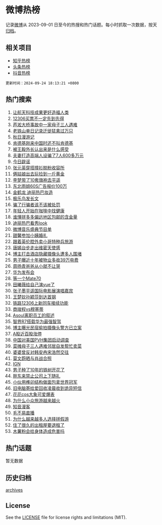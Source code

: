# 微博热榜

记录[微博](https://www.weibo.com)从 2023-09-01 日至今的热搜和热门话题。每小时抓取一次数据，按天[归档](archives)。

## 相关项目

- [知乎热榜](https://github.com/hotarchive/zhihu)
- [头条热榜](https://github.com/hotarchive/toutiao)
- [抖音热榜](https://github.com/hotarchive/douyin)


`更新时间：2024-09-24 18:13:21 +0800`

## 热门搜索

1. [让航天科技成果更好造福人类](https://m.weibo.cn/search?containerid=100103type%3D1%26t%3D10%26q%3D%23%E8%AE%A9%E8%88%AA%E5%A4%A9%E7%A7%91%E6%8A%80%E6%88%90%E6%9E%9C%E6%9B%B4%E5%A5%BD%E9%80%A0%E7%A6%8F%E4%BA%BA%E7%B1%BB%23&stream_entry_id=51&isnewpage=1&extparam=seat%3D1%26pos%3D0%26q%3D%2523%25E8%25AE%25A9%25E8%2588%25AA%25E5%25A4%25A9%25E7%25A7%2591%25E6%258A%2580%25E6%2588%2590%25E6%259E%259C%25E6%259B%25B4%25E5%25A5%25BD%25E9%2580%25A0%25E7%25A6%258F%25E4%25BA%25BA%25E7%25B1%25BB%2523%26cate%3D10103%26dgr%3D0%26c_type%3D51%26filter_type%3Drealtimehot%26stream_entry_id%3D51%26display_time%3D1727172800%26pre_seqid%3D17271728002670123536524)
1. [12306买票不一定先到先得](https://m.weibo.cn/search?containerid=100103type%3D1%26t%3D10%26q%3D%2312306%E4%B9%B0%E7%A5%A8%E4%B8%8D%E4%B8%80%E5%AE%9A%E5%85%88%E5%88%B0%E5%85%88%E5%BE%97%23&stream_entry_id=31&isnewpage=1&extparam=seat%3D1%26realpos%3D1%26lcate%3D5001%26filter_type%3Drealtimehot%26c_type%3D31%26band_rank%3D1%26q%3D%252312306%25E4%25B9%25B0%25E7%25A5%25A8%25E4%25B8%258D%25E4%25B8%2580%25E5%25AE%259A%25E5%2585%2588%25E5%2588%25B0%25E5%2585%2588%25E5%25BE%2597%2523%26cate%3D5001%26flag%3D1%26pos%3D0%26dgr%3D0%26stream_entry_id%3D31%26display_time%3D1727172800%26pre_seqid%3D17271728002670123536524)
1. [芦淞大桥事故中一家母子三人遇难](https://m.weibo.cn/search?containerid=100103type%3D1%26t%3D10%26q%3D%23%E8%8A%A6%E6%B7%9E%E5%A4%A7%E6%A1%A5%E4%BA%8B%E6%95%85%E4%B8%AD%E4%B8%80%E5%AE%B6%E6%AF%8D%E5%AD%90%E4%B8%89%E4%BA%BA%E9%81%87%E9%9A%BE%23&stream_entry_id=31&isnewpage=1&extparam=seat%3D1%26realpos%3D2%26lcate%3D5001%26filter_type%3Drealtimehot%26c_type%3D31%26band_rank%3D2%26q%3D%2523%25E8%258A%25A6%25E6%25B7%259E%25E5%25A4%25A7%25E6%25A1%25A5%25E4%25BA%258B%25E6%2595%2585%25E4%25B8%25AD%25E4%25B8%2580%25E5%25AE%25B6%25E6%25AF%258D%25E5%25AD%2590%25E4%25B8%2589%25E4%25BA%25BA%25E9%2581%2587%25E9%259A%25BE%2523%26cate%3D5001%26flag%3D1%26pos%3D1%26dgr%3D0%26stream_entry_id%3D31%26display_time%3D1727172800%26pre_seqid%3D17271728002670123536524)
1. [老铁山单日记录迁徙猛禽过万只](https://m.weibo.cn/search?containerid=100103type%3D1%26t%3D10%26q%3D%23%E8%80%81%E9%93%81%E5%B1%B1%E5%8D%95%E6%97%A5%E8%AE%B0%E5%BD%95%E8%BF%81%E5%BE%99%E7%8C%9B%E7%A6%BD%E8%BF%87%E4%B8%87%E5%8F%AA%23&stream_entry_id=31&isnewpage=1&extparam=seat%3D1%26realpos%3D3%26lcate%3D5001%26filter_type%3Drealtimehot%26c_type%3D31%26band_rank%3D3%26q%3D%2523%25E8%2580%2581%25E9%2593%2581%25E5%25B1%25B1%25E5%258D%2595%25E6%2597%25A5%25E8%25AE%25B0%25E5%25BD%2595%25E8%25BF%2581%25E5%25BE%2599%25E7%258C%259B%25E7%25A6%25BD%25E8%25BF%2587%25E4%25B8%2587%25E5%258F%25AA%2523%26cate%3D5001%26flag%3D0%26pos%3D2%26dgr%3D0%26stream_entry_id%3D31%26display_time%3D1727172800%26pre_seqid%3D17271728002670123536524)
1. [秋日漫游记](https://m.weibo.cn/search?containerid=100103type%3D1%26t%3D10%26q%3D%23%E7%A7%8B%E6%97%A5%E6%BC%AB%E6%B8%B8%E8%AE%B0%23&stream_entry_id=31&isnewpage=1&extparam=seat%3D1%26lcate%3D5001%26filter_type%3Drealtimehot%26dgr%3D0%26pos%3D3%26band_rank%3D4%26q%3D%2523%25E7%25A7%258B%25E6%2597%25A5%25E6%25BC%25AB%25E6%25B8%25B8%25E8%25AE%25B0%2523%26cate%3D5001%26is_ad_pos%3D1%26adid%3D256438%26c_type%3D31%26stream_entry_id%3D31%26display_time%3D1727172800%26pre_seqid%3D17271728002670123536524)
1. [肯德基刚来中国时还不叫肯德基](https://m.weibo.cn/search?containerid=100103type%3D1%26t%3D10%26q%3D%23%E8%82%AF%E5%BE%B7%E5%9F%BA%E5%88%9A%E6%9D%A5%E4%B8%AD%E5%9B%BD%E6%97%B6%E8%BF%98%E4%B8%8D%E5%8F%AB%E8%82%AF%E5%BE%B7%E5%9F%BA%23&stream_entry_id=31&isnewpage=1&extparam=seat%3D1%26realpos%3D4%26lcate%3D5001%26filter_type%3Drealtimehot%26c_type%3D31%26band_rank%3D4%26q%3D%2523%25E8%2582%25AF%25E5%25BE%25B7%25E5%259F%25BA%25E5%2588%259A%25E6%259D%25A5%25E4%25B8%25AD%25E5%259B%25BD%25E6%2597%25B6%25E8%25BF%2598%25E4%25B8%258D%25E5%258F%25AB%25E8%2582%25AF%25E5%25BE%25B7%25E5%259F%25BA%2523%26cate%3D5001%26flag%3D2%26pos%3D4%26dgr%3D0%26stream_entry_id%3D31%26display_time%3D1727172800%26pre_seqid%3D17271728002670123536524)
1. [被王毅外长认出来是什么感受](https://m.weibo.cn/search?containerid=100103type%3D1%26t%3D10%26q%3D%23%E8%A2%AB%E7%8E%8B%E6%AF%85%E5%A4%96%E9%95%BF%E8%AE%A4%E5%87%BA%E6%9D%A5%E6%98%AF%E4%BB%80%E4%B9%88%E6%84%9F%E5%8F%97%23&stream_entry_id=31&isnewpage=1&extparam=seat%3D1%26realpos%3D5%26lcate%3D5001%26filter_type%3Drealtimehot%26c_type%3D31%26band_rank%3D5%26q%3D%2523%25E8%25A2%25AB%25E7%258E%258B%25E6%25AF%2585%25E5%25A4%2596%25E9%2595%25BF%25E8%25AE%25A4%25E5%2587%25BA%25E6%259D%25A5%25E6%2598%25AF%25E4%25BB%2580%25E4%25B9%2588%25E6%2584%259F%25E5%258F%2597%2523%26cate%3D5001%26flag%3D2%26pos%3D5%26dgr%3D0%26stream_entry_id%3D31%26display_time%3D1727172800%26pre_seqid%3D17271728002670123536524)
1. [夫妻打造高端人设骗了7人600多万元](https://m.weibo.cn/search?containerid=100103type%3D1%26t%3D10%26q%3D%23%E5%A4%AB%E5%A6%BB%E6%89%93%E9%80%A0%E9%AB%98%E7%AB%AF%E4%BA%BA%E8%AE%BE%E9%AA%97%E4%BA%867%E4%BA%BA600%E5%A4%9A%E4%B8%87%E5%85%83%23&stream_entry_id=31&isnewpage=1&extparam=seat%3D1%26realpos%3D6%26lcate%3D5001%26filter_type%3Drealtimehot%26c_type%3D31%26band_rank%3D6%26q%3D%2523%25E5%25A4%25AB%25E5%25A6%25BB%25E6%2589%2593%25E9%2580%25A0%25E9%25AB%2598%25E7%25AB%25AF%25E4%25BA%25BA%25E8%25AE%25BE%25E9%25AA%2597%25E4%25BA%25867%25E4%25BA%25BA600%25E5%25A4%259A%25E4%25B8%2587%25E5%2585%2583%2523%26cate%3D5001%26flag%3D0%26pos%3D6%26dgr%3D0%26stream_entry_id%3D31%26display_time%3D1727172800%26pre_seqid%3D17271728002670123536524)
1. [今日辟谣](https://m.weibo.cn/search?containerid=100103type%3D1%26t%3D10%26q%3D%23%E4%BB%8A%E6%97%A5%E8%BE%9F%E8%B0%A3%23&stream_entry_id=31&isnewpage=1&extparam=seat%3D1%26lcate%3D5001%26filter_type%3Drealtimehot%26dgr%3D0%26pos%3D7%26band_rank%3D7%26q%3D%2523%25E4%25BB%258A%25E6%2597%25A5%25E8%25BE%259F%25E8%25B0%25A3%2523%26cate%3D5001%26is_ad_pos%3D1%26adid%3D255652%26c_type%3D31%26stream_entry_id%3D31%26display_time%3D1727172800%26pre_seqid%3D17271728002670123536524)
1. [张元英穿搭撞衫脱粉收容所](https://m.weibo.cn/search?containerid=100103type%3D1%26t%3D10%26q%3D%23%E5%BC%A0%E5%85%83%E8%8B%B1%E7%A9%BF%E6%90%AD%E6%92%9E%E8%A1%AB%E8%84%B1%E7%B2%89%E6%94%B6%E5%AE%B9%E6%89%80%23&stream_entry_id=31&isnewpage=1&extparam=seat%3D1%26realpos%3D7%26lcate%3D5001%26filter_type%3Drealtimehot%26c_type%3D31%26band_rank%3D7%26q%3D%2523%25E5%25BC%25A0%25E5%2585%2583%25E8%258B%25B1%25E7%25A9%25BF%25E6%2590%25AD%25E6%2592%259E%25E8%25A1%25AB%25E8%2584%25B1%25E7%25B2%2589%25E6%2594%25B6%25E5%25AE%25B9%25E6%2589%2580%2523%26cate%3D5001%26flag%3D1%26pos%3D8%26dgr%3D0%26stream_entry_id%3D31%26display_time%3D1727172800%26pre_seqid%3D17271728002670123536524)
1. [俩姑娘出去玩捡到一斤黄金](https://m.weibo.cn/search?containerid=100103type%3D1%26t%3D10%26q%3D%23%E4%BF%A9%E5%A7%91%E5%A8%98%E5%87%BA%E5%8E%BB%E7%8E%A9%E6%8D%A1%E5%88%B0%E4%B8%80%E6%96%A4%E9%BB%84%E9%87%91%23&stream_entry_id=31&isnewpage=1&extparam=seat%3D1%26realpos%3D8%26lcate%3D5001%26filter_type%3Drealtimehot%26c_type%3D31%26band_rank%3D8%26q%3D%2523%25E4%25BF%25A9%25E5%25A7%2591%25E5%25A8%2598%25E5%2587%25BA%25E5%258E%25BB%25E7%258E%25A9%25E6%258D%25A1%25E5%2588%25B0%25E4%25B8%2580%25E6%2596%25A4%25E9%25BB%2584%25E9%2587%2591%2523%26cate%3D5001%26flag%3D2%26pos%3D9%26dgr%3D0%26stream_entry_id%3D31%26display_time%3D1727172800%26pre_seqid%3D17271728002670123536524)
1. [李梦带了10套旗袍去平遥](https://m.weibo.cn/search?containerid=100103type%3D1%26t%3D10%26q%3D%23%E6%9D%8E%E6%A2%A6%E5%B8%A6%E4%BA%8610%E5%A5%97%E6%97%97%E8%A2%8D%E5%8E%BB%E5%B9%B3%E9%81%A5%23&stream_entry_id=31&isnewpage=1&extparam=seat%3D1%26realpos%3D9%26lcate%3D5001%26filter_type%3Drealtimehot%26c_type%3D31%26band_rank%3D9%26q%3D%2523%25E6%259D%258E%25E6%25A2%25A6%25E5%25B8%25A6%25E4%25BA%258610%25E5%25A5%2597%25E6%2597%2597%25E8%25A2%258D%25E5%258E%25BB%25E5%25B9%25B3%25E9%2581%25A5%2523%26cate%3D5001%26flag%3D1%26pos%3D10%26dgr%3D0%26stream_entry_id%3D31%26display_time%3D1727172800%26pre_seqid%3D17271728002670123536524)
1. [东北雨姐60S广告报价100万](https://m.weibo.cn/search?containerid=100103type%3D1%26t%3D10%26q%3D%23%E4%B8%9C%E5%8C%97%E9%9B%A8%E5%A7%9060S%E5%B9%BF%E5%91%8A%E6%8A%A5%E4%BB%B7100%E4%B8%87%23&stream_entry_id=31&isnewpage=1&extparam=seat%3D1%26realpos%3D10%26lcate%3D5001%26filter_type%3Drealtimehot%26c_type%3D31%26band_rank%3D10%26q%3D%2523%25E4%25B8%259C%25E5%258C%2597%25E9%259B%25A8%25E5%25A7%259060S%25E5%25B9%25BF%25E5%2591%258A%25E6%258A%25A5%25E4%25BB%25B7100%25E4%25B8%2587%2523%26cate%3D5001%26flag%3D0%26pos%3D11%26dgr%3D0%26stream_entry_id%3D31%26display_time%3D1727172800%26pre_seqid%3D17271728002670123536524)
1. [金鹤龙 迪丽热巴妆造](https://m.weibo.cn/search?containerid=100103type%3D1%26t%3D10%26q%3D%E9%87%91%E9%B9%A4%E9%BE%99+%E8%BF%AA%E4%B8%BD%E7%83%AD%E5%B7%B4%E5%A6%86%E9%80%A0&stream_entry_id=31&isnewpage=1&extparam=seat%3D1%26realpos%3D11%26lcate%3D5001%26filter_type%3Drealtimehot%26c_type%3D31%26band_rank%3D11%26q%3D%25E9%2587%2591%25E9%25B9%25A4%25E9%25BE%2599%2520%25E8%25BF%25AA%25E4%25B8%25BD%25E7%2583%25AD%25E5%25B7%25B4%25E5%25A6%2586%25E9%2580%25A0%26cate%3D5001%26flag%3D1%26pos%3D12%26dgr%3D0%26stream_entry_id%3D31%26display_time%3D1727172800%26pre_seqid%3D17271728002670123536524)
1. [极乐鸟发长文](https://m.weibo.cn/search?containerid=100103type%3D1%26t%3D10%26q%3D%E6%9E%81%E4%B9%90%E9%B8%9F%E5%8F%91%E9%95%BF%E6%96%87&stream_entry_id=31&isnewpage=1&extparam=seat%3D1%26realpos%3D12%26lcate%3D5001%26filter_type%3Drealtimehot%26c_type%3D31%26band_rank%3D12%26q%3D%25E6%259E%2581%25E4%25B9%2590%25E9%25B8%259F%25E5%258F%2591%25E9%2595%25BF%25E6%2596%2587%26cate%3D5001%26flag%3D0%26pos%3D13%26dgr%3D0%26stream_entry_id%3D31%26display_time%3D1727172800%26pre_seqid%3D17271728002670123536524)
1. [骗了行骗者该不该被处罚](https://m.weibo.cn/search?containerid=100103type%3D1%26t%3D10%26q%3D%23%E9%AA%97%E4%BA%86%E8%A1%8C%E9%AA%97%E8%80%85%E8%AF%A5%E4%B8%8D%E8%AF%A5%E8%A2%AB%E5%A4%84%E7%BD%9A%23&stream_entry_id=31&isnewpage=1&extparam=seat%3D1%26realpos%3D13%26lcate%3D5001%26filter_type%3Drealtimehot%26c_type%3D31%26band_rank%3D13%26q%3D%2523%25E9%25AA%2597%25E4%25BA%2586%25E8%25A1%258C%25E9%25AA%2597%25E8%2580%2585%25E8%25AF%25A5%25E4%25B8%258D%25E8%25AF%25A5%25E8%25A2%25AB%25E5%25A4%2584%25E7%25BD%259A%2523%26cate%3D5001%26flag%3D1%26pos%3D14%26dgr%3D0%26stream_entry_id%3D31%26display_time%3D1727172800%26pre_seqid%3D17271728002670123536524)
1. [年轻人开始在咖啡中找健康](https://m.weibo.cn/search?containerid=100103type%3D1%26t%3D10%26q%3D%23%E5%B9%B4%E8%BD%BB%E4%BA%BA%E5%BC%80%E5%A7%8B%E5%9C%A8%E5%92%96%E5%95%A1%E4%B8%AD%E6%89%BE%E5%81%A5%E5%BA%B7%23&stream_entry_id=31&isnewpage=1&extparam=seat%3D1%26realpos%3D14%26lcate%3D5001%26filter_type%3Drealtimehot%26flag%3D0%26c_type%3D31%26band_rank%3D14%26q%3D%2523%25E5%25B9%25B4%25E8%25BD%25BB%25E4%25BA%25BA%25E5%25BC%2580%25E5%25A7%258B%25E5%259C%25A8%25E5%2592%2596%25E5%2595%25A1%25E4%25B8%25AD%25E6%2589%25BE%25E5%2581%25A5%25E5%25BA%25B7%2523%26cate%3D5001%26pos%3D15%26adid%3D255840%26dgr%3D0%26stream_entry_id%3D31%26display_time%3D1727172800%26pre_seqid%3D17271728002670123536524)
1. [谁懂拼多多偏远地区包邮的含金量](https://m.weibo.cn/search?containerid=100103type%3D1%26t%3D10%26q%3D%23%E8%B0%81%E6%87%82%E6%8B%BC%E5%A4%9A%E5%A4%9A%E5%81%8F%E8%BF%9C%E5%9C%B0%E5%8C%BA%E5%8C%85%E9%82%AE%E7%9A%84%E5%90%AB%E9%87%91%E9%87%8F%23&stream_entry_id=31&isnewpage=1&extparam=seat%3D1%26realpos%3D15%26lcate%3D5001%26filter_type%3Drealtimehot%26flag%3D0%26c_type%3D31%26band_rank%3D15%26q%3D%2523%25E8%25B0%2581%25E6%2587%2582%25E6%258B%25BC%25E5%25A4%259A%25E5%25A4%259A%25E5%2581%258F%25E8%25BF%259C%25E5%259C%25B0%25E5%258C%25BA%25E5%258C%2585%25E9%2582%25AE%25E7%259A%2584%25E5%2590%25AB%25E9%2587%2591%25E9%2587%258F%2523%26cate%3D5001%26pos%3D16%26adid%3D256519%26dgr%3D0%26stream_entry_id%3D31%26display_time%3D1727172800%26pre_seqid%3D17271728002670123536524)
1. [迪丽热巴看秀look](https://m.weibo.cn/search?containerid=100103type%3D1%26t%3D10%26q%3D%23%E8%BF%AA%E4%B8%BD%E7%83%AD%E5%B7%B4%E7%9C%8B%E7%A7%80look%23&stream_entry_id=31&isnewpage=1&extparam=seat%3D1%26realpos%3D16%26lcate%3D5001%26filter_type%3Drealtimehot%26c_type%3D31%26band_rank%3D16%26q%3D%2523%25E8%25BF%25AA%25E4%25B8%25BD%25E7%2583%25AD%25E5%25B7%25B4%25E7%259C%258B%25E7%25A7%2580look%2523%26cate%3D5001%26flag%3D1%26pos%3D17%26dgr%3D0%26stream_entry_id%3D31%26display_time%3D1727172800%26pre_seqid%3D17271728002670123536524)
1. [微博音乐盛典节目单](https://m.weibo.cn/search?containerid=100103type%3D1%26t%3D10%26q%3D%23%E5%BE%AE%E5%8D%9A%E9%9F%B3%E4%B9%90%E7%9B%9B%E5%85%B8%E8%8A%82%E7%9B%AE%E5%8D%95%23&stream_entry_id=31&isnewpage=1&extparam=seat%3D1%26realpos%3D17%26lcate%3D5001%26filter_type%3Drealtimehot%26c_type%3D31%26band_rank%3D17%26q%3D%2523%25E5%25BE%25AE%25E5%258D%259A%25E9%259F%25B3%25E4%25B9%2590%25E7%259B%259B%25E5%2585%25B8%25E8%258A%2582%25E7%259B%25AE%25E5%258D%2595%2523%26cate%3D5001%26flag%3D1%26pos%3D18%26dgr%3D0%26stream_entry_id%3D31%26display_time%3D1727172800%26pre_seqid%3D17271728002670123536524)
1. [甜馨参加小姨婚礼](https://m.weibo.cn/search?containerid=100103type%3D1%26t%3D10%26q%3D%23%E7%94%9C%E9%A6%A8%E5%8F%82%E5%8A%A0%E5%B0%8F%E5%A7%A8%E5%A9%9A%E7%A4%BC%23&stream_entry_id=31&isnewpage=1&extparam=seat%3D1%26realpos%3D18%26lcate%3D5001%26filter_type%3Drealtimehot%26c_type%3D31%26band_rank%3D18%26q%3D%2523%25E7%2594%259C%25E9%25A6%25A8%25E5%258F%2582%25E5%258A%25A0%25E5%25B0%258F%25E5%25A7%25A8%25E5%25A9%259A%25E7%25A4%25BC%2523%26cate%3D5001%26flag%3D0%26pos%3D19%26dgr%3D0%26stream_entry_id%3D31%26display_time%3D1727172800%26pre_seqid%3D17271728002670123536524)
1. [跟着英伦腔外卖小哥特种兵旅游](https://m.weibo.cn/search?containerid=100103type%3D1%26t%3D10%26q%3D%23%E8%B7%9F%E7%9D%80%E8%8B%B1%E4%BC%A6%E8%85%94%E5%A4%96%E5%8D%96%E5%B0%8F%E5%93%A5%E7%89%B9%E7%A7%8D%E5%85%B5%E6%97%85%E6%B8%B8%23&stream_entry_id=31&isnewpage=1&extparam=seat%3D1%26realpos%3D19%26lcate%3D5001%26filter_type%3Drealtimehot%26flag%3D0%26c_type%3D31%26band_rank%3D19%26q%3D%2523%25E8%25B7%259F%25E7%259D%2580%25E8%258B%25B1%25E4%25BC%25A6%25E8%2585%2594%25E5%25A4%2596%25E5%258D%2596%25E5%25B0%258F%25E5%2593%25A5%25E7%2589%25B9%25E7%25A7%258D%25E5%2585%25B5%25E6%2597%2585%25E6%25B8%25B8%2523%26cate%3D5001%26pos%3D20%26adid%3D256425%26dgr%3D0%26stream_entry_id%3D31%26display_time%3D1727172800%26pre_seqid%3D17271728002670123536524)
1. [唐嫣台步走出维密天使感](https://m.weibo.cn/search?containerid=100103type%3D1%26t%3D10%26q%3D%E5%94%90%E5%AB%A3%E5%8F%B0%E6%AD%A5%E8%B5%B0%E5%87%BA%E7%BB%B4%E5%AF%86%E5%A4%A9%E4%BD%BF%E6%84%9F&stream_entry_id=31&isnewpage=1&extparam=seat%3D1%26realpos%3D20%26lcate%3D5001%26filter_type%3Drealtimehot%26c_type%3D31%26band_rank%3D20%26q%3D%25E5%2594%2590%25E5%25AB%25A3%25E5%258F%25B0%25E6%25AD%25A5%25E8%25B5%25B0%25E5%2587%25BA%25E7%25BB%25B4%25E5%25AF%2586%25E5%25A4%25A9%25E4%25BD%25BF%25E6%2584%259F%26cate%3D5001%26flag%3D0%26pos%3D21%26dgr%3D0%26stream_entry_id%3D31%26display_time%3D1727172800%26pre_seqid%3D17271728002670123536524)
1. [博主打击酒店隐藏摄像头遭多人围堵](https://m.weibo.cn/search?containerid=100103type%3D1%26t%3D10%26q%3D%23%E5%8D%9A%E4%B8%BB%E6%89%93%E5%87%BB%E9%85%92%E5%BA%97%E9%9A%90%E8%97%8F%E6%91%84%E5%83%8F%E5%A4%B4%E9%81%AD%E5%A4%9A%E4%BA%BA%E5%9B%B4%E5%A0%B5%23&stream_entry_id=31&isnewpage=1&extparam=seat%3D1%26realpos%3D21%26lcate%3D5001%26filter_type%3Drealtimehot%26c_type%3D31%26band_rank%3D21%26q%3D%2523%25E5%258D%259A%25E4%25B8%25BB%25E6%2589%2593%25E5%2587%25BB%25E9%2585%2592%25E5%25BA%2597%25E9%259A%2590%25E8%2597%258F%25E6%2591%2584%25E5%2583%258F%25E5%25A4%25B4%25E9%2581%25AD%25E5%25A4%259A%25E4%25BA%25BA%25E5%259B%25B4%25E5%25A0%25B5%2523%26cate%3D5001%26flag%3D0%26pos%3D22%26dgr%3D0%26stream_entry_id%3D31%26display_time%3D1727172800%26pre_seqid%3D17271728002670123536524)
1. [男子曝近十年被物业多收39万电费](https://m.weibo.cn/search?containerid=100103type%3D1%26t%3D10%26q%3D%23%E7%94%B7%E5%AD%90%E6%9B%9D%E8%BF%91%E5%8D%81%E5%B9%B4%E8%A2%AB%E7%89%A9%E4%B8%9A%E5%A4%9A%E6%94%B639%E4%B8%87%E7%94%B5%E8%B4%B9%23&stream_entry_id=31&isnewpage=1&extparam=seat%3D1%26realpos%3D22%26lcate%3D5001%26filter_type%3Drealtimehot%26c_type%3D31%26band_rank%3D22%26q%3D%2523%25E7%2594%25B7%25E5%25AD%2590%25E6%259B%259D%25E8%25BF%2591%25E5%258D%2581%25E5%25B9%25B4%25E8%25A2%25AB%25E7%2589%25A9%25E4%25B8%259A%25E5%25A4%259A%25E6%2594%25B639%25E4%25B8%2587%25E7%2594%25B5%25E8%25B4%25B9%2523%26cate%3D5001%26flag%3D1%26pos%3D23%26dgr%3D0%26stream_entry_id%3D31%26display_time%3D1727172800%26pre_seqid%3D17271728002670123536524)
1. [周扬青爸爸从小就不让哭](https://m.weibo.cn/search?containerid=100103type%3D1%26t%3D10%26q%3D%E5%91%A8%E6%89%AC%E9%9D%92%E7%88%B8%E7%88%B8%E4%BB%8E%E5%B0%8F%E5%B0%B1%E4%B8%8D%E8%AE%A9%E5%93%AD&stream_entry_id=31&isnewpage=1&extparam=seat%3D1%26realpos%3D23%26lcate%3D5001%26filter_type%3Drealtimehot%26c_type%3D31%26band_rank%3D23%26q%3D%25E5%2591%25A8%25E6%2589%25AC%25E9%259D%2592%25E7%2588%25B8%25E7%2588%25B8%25E4%25BB%258E%25E5%25B0%258F%25E5%25B0%25B1%25E4%25B8%258D%25E8%25AE%25A9%25E5%2593%25AD%26cate%3D5001%26flag%3D1%26pos%3D24%26dgr%3D0%26stream_entry_id%3D31%26display_time%3D1727172800%26pre_seqid%3D17271728002670123536524)
1. [华为发布会](https://m.weibo.cn/search?containerid=100103type%3D1%26t%3D10%26q%3D%23%E5%8D%8E%E4%B8%BA%E5%8F%91%E5%B8%83%E4%BC%9A%23&stream_entry_id=31&isnewpage=1&extparam=seat%3D1%26realpos%3D24%26lcate%3D5001%26filter_type%3Drealtimehot%26c_type%3D31%26band_rank%3D24%26q%3D%2523%25E5%258D%258E%25E4%25B8%25BA%25E5%258F%2591%25E5%25B8%2583%25E4%25BC%259A%2523%26cate%3D5001%26flag%3D0%26pos%3D25%26dgr%3D0%26stream_entry_id%3D31%26display_time%3D1727172800%26pre_seqid%3D17271728002670123536524)
1. [等一个Mate70](https://m.weibo.cn/search?containerid=100103type%3D1%26t%3D10%26q%3D%E7%AD%89%E4%B8%80%E4%B8%AAMate70&stream_entry_id=31&isnewpage=1&extparam=seat%3D1%26realpos%3D25%26lcate%3D5001%26filter_type%3Drealtimehot%26c_type%3D31%26band_rank%3D25%26q%3D%25E7%25AD%2589%25E4%25B8%2580%25E4%25B8%25AAMate70%26cate%3D5001%26flag%3D0%26pos%3D26%26dgr%3D0%26stream_entry_id%3D31%26display_time%3D1727172800%26pre_seqid%3D17271728002670123536524)
1. [田曦薇给自己演yue了](https://m.weibo.cn/search?containerid=100103type%3D1%26t%3D10%26q%3D%E7%94%B0%E6%9B%A6%E8%96%87%E7%BB%99%E8%87%AA%E5%B7%B1%E6%BC%94yue%E4%BA%86&stream_entry_id=31&isnewpage=1&extparam=seat%3D1%26realpos%3D26%26lcate%3D5001%26filter_type%3Drealtimehot%26c_type%3D31%26band_rank%3D26%26q%3D%25E7%2594%25B0%25E6%259B%25A6%25E8%2596%2587%25E7%25BB%2599%25E8%2587%25AA%25E5%25B7%25B1%25E6%25BC%2594yue%25E4%25BA%2586%26cate%3D5001%26flag%3D0%26pos%3D27%26dgr%3D0%26stream_entry_id%3D31%26display_time%3D1727172800%26pre_seqid%3D17271728002670123536524)
1. [张子墨平遥国际电影展演唱嘉宾](https://m.weibo.cn/search?containerid=100103type%3D1%26t%3D10%26q%3D%23%E5%BC%A0%E5%AD%90%E5%A2%A8%E5%B9%B3%E9%81%A5%E5%9B%BD%E9%99%85%E7%94%B5%E5%BD%B1%E5%B1%95%E6%BC%94%E5%94%B1%E5%98%89%E5%AE%BE%23&stream_entry_id=31&isnewpage=1&extparam=seat%3D1%26realpos%3D27%26lcate%3D5001%26filter_type%3Drealtimehot%26c_type%3D31%26band_rank%3D27%26q%3D%2523%25E5%25BC%25A0%25E5%25AD%2590%25E5%25A2%25A8%25E5%25B9%25B3%25E9%2581%25A5%25E5%259B%25BD%25E9%2599%2585%25E7%2594%25B5%25E5%25BD%25B1%25E5%25B1%2595%25E6%25BC%2594%25E5%2594%25B1%25E5%2598%2589%25E5%25AE%25BE%2523%26cate%3D5001%26flag%3D1%26pos%3D28%26dgr%3D0%26stream_entry_id%3D31%26display_time%3D1727172800%26pre_seqid%3D17271728002670123536524)
1. [王楚钦孙颖莎到达首钢](https://m.weibo.cn/search?containerid=100103type%3D1%26t%3D10%26q%3D%23%E7%8E%8B%E6%A5%9A%E9%92%A6%E5%AD%99%E9%A2%96%E8%8E%8E%E5%88%B0%E8%BE%BE%E9%A6%96%E9%92%A2%23&stream_entry_id=31&isnewpage=1&extparam=seat%3D1%26realpos%3D28%26lcate%3D5001%26filter_type%3Drealtimehot%26c_type%3D31%26band_rank%3D28%26q%3D%2523%25E7%258E%258B%25E6%25A5%259A%25E9%2592%25A6%25E5%25AD%2599%25E9%25A2%2596%25E8%258E%258E%25E5%2588%25B0%25E8%25BE%25BE%25E9%25A6%2596%25E9%2592%25A2%2523%26cate%3D5001%26flag%3D1%26pos%3D29%26dgr%3D0%26stream_entry_id%3D31%26display_time%3D1727172800%26pre_seqid%3D17271728002670123536524)
1. [铁路12306上新同车接续功能](https://m.weibo.cn/search?containerid=100103type%3D1%26t%3D10%26q%3D%23%E9%93%81%E8%B7%AF12306%E4%B8%8A%E6%96%B0%E5%90%8C%E8%BD%A6%E6%8E%A5%E7%BB%AD%E5%8A%9F%E8%83%BD%23&stream_entry_id=31&isnewpage=1&extparam=seat%3D1%26realpos%3D29%26lcate%3D5001%26filter_type%3Drealtimehot%26c_type%3D31%26band_rank%3D29%26q%3D%2523%25E9%2593%2581%25E8%25B7%25AF12306%25E4%25B8%258A%25E6%2596%25B0%25E5%2590%258C%25E8%25BD%25A6%25E6%258E%25A5%25E7%25BB%25AD%25E5%258A%259F%25E8%2583%25BD%2523%26cate%3D5001%26flag%3D1%26pos%3D30%26dgr%3D0%26stream_entry_id%3D31%26display_time%3D1727172800%26pre_seqid%3D17271728002670123536524)
1. [商竣程vs穆塞蒂](https://m.weibo.cn/search?containerid=100103type%3D1%26t%3D10%26q%3D%E5%95%86%E7%AB%A3%E7%A8%8Bvs%E7%A9%86%E5%A1%9E%E8%92%82&stream_entry_id=31&isnewpage=1&extparam=seat%3D1%26realpos%3D30%26lcate%3D5001%26filter_type%3Drealtimehot%26c_type%3D31%26band_rank%3D30%26q%3D%25E5%2595%2586%25E7%25AB%25A3%25E7%25A8%258Bvs%25E7%25A9%2586%25E5%25A1%259E%25E8%2592%2582%26cate%3D5001%26flag%3D1%26pos%3D31%26dgr%3D0%26stream_entry_id%3D31%26display_time%3D1727172800%26pre_seqid%3D17271728002670123536524)
1. [Asoul离职员工的叙述](https://m.weibo.cn/search?containerid=100103type%3D1%26t%3D10%26q%3DAsoul%E7%A6%BB%E8%81%8C%E5%91%98%E5%B7%A5%E7%9A%84%E5%8F%99%E8%BF%B0&stream_entry_id=31&isnewpage=1&extparam=seat%3D1%26realpos%3D31%26lcate%3D5001%26filter_type%3Drealtimehot%26c_type%3D31%26band_rank%3D31%26q%3DAsoul%25E7%25A6%25BB%25E8%2581%258C%25E5%2591%2598%25E5%25B7%25A5%25E7%259A%2584%25E5%258F%2599%25E8%25BF%25B0%26cate%3D5001%26flag%3D1%26pos%3D32%26dgr%3D0%26stream_entry_id%3D31%26display_time%3D1727172800%26pre_seqid%3D17271728002670123536524)
1. [智界R7搭载华为最强智驾](https://m.weibo.cn/search?containerid=100103type%3D1%26t%3D10%26q%3D%23%E6%99%BA%E7%95%8CR7%E6%90%AD%E8%BD%BD%E5%8D%8E%E4%B8%BA%E6%9C%80%E5%BC%BA%E6%99%BA%E9%A9%BE%23&stream_entry_id=31&isnewpage=1&extparam=seat%3D1%26realpos%3D32%26lcate%3D5001%26filter_type%3Drealtimehot%26flag%3D0%26c_type%3D31%26band_rank%3D32%26q%3D%2523%25E6%2599%25BA%25E7%2595%258CR7%25E6%2590%25AD%25E8%25BD%25BD%25E5%258D%258E%25E4%25B8%25BA%25E6%259C%2580%25E5%25BC%25BA%25E6%2599%25BA%25E9%25A9%25BE%2523%26cate%3D5001%26pos%3D33%26adid%3D256373%26dgr%3D0%26stream_entry_id%3D31%26display_time%3D1727172800%26pre_seqid%3D17271728002670123536524)
1. [博主曝光民宿偷拍摄像头警方已立案](https://m.weibo.cn/search?containerid=100103type%3D1%26t%3D10%26q%3D%23%E5%8D%9A%E4%B8%BB%E6%9B%9D%E5%85%89%E6%B0%91%E5%AE%BF%E5%81%B7%E6%8B%8D%E6%91%84%E5%83%8F%E5%A4%B4%E8%AD%A6%E6%96%B9%E5%B7%B2%E7%AB%8B%E6%A1%88%23&stream_entry_id=31&isnewpage=1&extparam=seat%3D1%26realpos%3D33%26lcate%3D5001%26filter_type%3Drealtimehot%26c_type%3D31%26band_rank%3D33%26q%3D%2523%25E5%258D%259A%25E4%25B8%25BB%25E6%259B%259D%25E5%2585%2589%25E6%25B0%2591%25E5%25AE%25BF%25E5%2581%25B7%25E6%258B%258D%25E6%2591%2584%25E5%2583%258F%25E5%25A4%25B4%25E8%25AD%25A6%25E6%2596%25B9%25E5%25B7%25B2%25E7%25AB%258B%25E6%25A1%2588%2523%26cate%3D5001%26flag%3D0%26pos%3D34%26dgr%3D0%26stream_entry_id%3D31%26display_time%3D1727172800%26pre_seqid%3D17271728002670123536524)
1. [A股近百股涨停](https://m.weibo.cn/search?containerid=100103type%3D1%26t%3D10%26q%3D%23A%E8%82%A1%E8%BF%91%E7%99%BE%E8%82%A1%E6%B6%A8%E5%81%9C%23&stream_entry_id=31&isnewpage=1&extparam=seat%3D1%26realpos%3D34%26lcate%3D5001%26filter_type%3Drealtimehot%26c_type%3D31%26band_rank%3D34%26q%3D%2523A%25E8%2582%25A1%25E8%25BF%2591%25E7%2599%25BE%25E8%2582%25A1%25E6%25B6%25A8%25E5%2581%259C%2523%26cate%3D5001%26flag%3D1%26pos%3D35%26dgr%3D0%26stream_entry_id%3D31%26display_time%3D1727172800%26pre_seqid%3D17271728002670123536524)
1. [中国对美国PVH集团启动调查](https://m.weibo.cn/search?containerid=100103type%3D1%26t%3D10%26q%3D%23%E4%B8%AD%E5%9B%BD%E5%AF%B9%E7%BE%8E%E5%9B%BDPVH%E9%9B%86%E5%9B%A2%E5%90%AF%E5%8A%A8%E8%B0%83%E6%9F%A5%23&stream_entry_id=31&isnewpage=1&extparam=seat%3D1%26realpos%3D35%26lcate%3D5001%26filter_type%3Drealtimehot%26c_type%3D31%26band_rank%3D35%26q%3D%2523%25E4%25B8%25AD%25E5%259B%25BD%25E5%25AF%25B9%25E7%25BE%258E%25E5%259B%25BDPVH%25E9%259B%2586%25E5%259B%25A2%25E5%2590%25AF%25E5%258A%25A8%25E8%25B0%2583%25E6%259F%25A5%2523%26cate%3D5001%26flag%3D1%26pos%3D36%26dgr%3D0%26stream_entry_id%3D31%26display_time%3D1727172800%26pre_seqid%3D17271728002670123536524)
1. [菜摊母子三人遇难邻居自发帮忙卖菜](https://m.weibo.cn/search?containerid=100103type%3D1%26t%3D10%26q%3D%23%E8%8F%9C%E6%91%8A%E6%AF%8D%E5%AD%90%E4%B8%89%E4%BA%BA%E9%81%87%E9%9A%BE%E9%82%BB%E5%B1%85%E8%87%AA%E5%8F%91%E5%B8%AE%E5%BF%99%E5%8D%96%E8%8F%9C%23&stream_entry_id=31&isnewpage=1&extparam=seat%3D1%26realpos%3D36%26lcate%3D5001%26filter_type%3Drealtimehot%26c_type%3D31%26band_rank%3D36%26q%3D%2523%25E8%258F%259C%25E6%2591%258A%25E6%25AF%258D%25E5%25AD%2590%25E4%25B8%2589%25E4%25BA%25BA%25E9%2581%2587%25E9%259A%25BE%25E9%2582%25BB%25E5%25B1%2585%25E8%2587%25AA%25E5%258F%2591%25E5%25B8%25AE%25E5%25BF%2599%25E5%258D%2596%25E8%258F%259C%2523%26cate%3D5001%26flag%3D1%26pos%3D37%26dgr%3D0%26stream_entry_id%3D31%26display_time%3D1727172800%26pre_seqid%3D17271728002670123536524)
1. [婆婆曾反对韩安冉宋浩然交往](https://m.weibo.cn/search?containerid=100103type%3D1%26t%3D10%26q%3D%23%E5%A9%86%E5%A9%86%E6%9B%BE%E5%8F%8D%E5%AF%B9%E9%9F%A9%E5%AE%89%E5%86%89%E5%AE%8B%E6%B5%A9%E7%84%B6%E4%BA%A4%E5%BE%80%23&stream_entry_id=31&isnewpage=1&extparam=seat%3D1%26realpos%3D37%26lcate%3D5001%26filter_type%3Drealtimehot%26c_type%3D31%26band_rank%3D37%26q%3D%2523%25E5%25A9%2586%25E5%25A9%2586%25E6%259B%25BE%25E5%258F%258D%25E5%25AF%25B9%25E9%259F%25A9%25E5%25AE%2589%25E5%2586%2589%25E5%25AE%258B%25E6%25B5%25A9%25E7%2584%25B6%25E4%25BA%25A4%25E5%25BE%2580%2523%26cate%3D5001%26flag%3D0%26pos%3D38%26dgr%3D0%26stream_entry_id%3D31%26display_time%3D1727172800%26pre_seqid%3D17271728002670123536524)
1. [莫文蔚晒与肖战合照](https://m.weibo.cn/search?containerid=100103type%3D1%26t%3D10%26q%3D%23%E8%8E%AB%E6%96%87%E8%94%9A%E6%99%92%E4%B8%8E%E8%82%96%E6%88%98%E5%90%88%E7%85%A7%23&stream_entry_id=31&isnewpage=1&extparam=seat%3D1%26realpos%3D38%26lcate%3D5001%26filter_type%3Drealtimehot%26c_type%3D31%26band_rank%3D38%26q%3D%2523%25E8%258E%25AB%25E6%2596%2587%25E8%2594%259A%25E6%2599%2592%25E4%25B8%258E%25E8%2582%2596%25E6%2588%2598%25E5%2590%2588%25E7%2585%25A7%2523%26cate%3D5001%26flag%3D0%26pos%3D39%26dgr%3D0%26stream_entry_id%3D31%26display_time%3D1727172800%26pre_seqid%3D17271728002670123536524)
1. [IGN](https://m.weibo.cn/search?containerid=100103type%3D1%26t%3D10%26q%3DIGN&stream_entry_id=31&isnewpage=1&extparam=seat%3D1%26realpos%3D39%26lcate%3D5001%26filter_type%3Drealtimehot%26c_type%3D31%26band_rank%3D39%26q%3DIGN%26cate%3D5001%26flag%3D1%26pos%3D40%26dgr%3D0%26stream_entry_id%3D31%26display_time%3D1727172800%26pre_seqid%3D17271728002670123536524)
1. [男子种了10年的铁树开花了](https://m.weibo.cn/search?containerid=100103type%3D1%26t%3D10%26q%3D%23%E7%94%B7%E5%AD%90%E7%A7%8D%E4%BA%8610%E5%B9%B4%E7%9A%84%E9%93%81%E6%A0%91%E5%BC%80%E8%8A%B1%E4%BA%86%23&stream_entry_id=31&isnewpage=1&extparam=seat%3D1%26realpos%3D40%26lcate%3D5001%26filter_type%3Drealtimehot%26c_type%3D31%26band_rank%3D40%26q%3D%2523%25E7%2594%25B7%25E5%25AD%2590%25E7%25A7%258D%25E4%25BA%258610%25E5%25B9%25B4%25E7%259A%2584%25E9%2593%2581%25E6%25A0%2591%25E5%25BC%2580%25E8%258A%25B1%25E4%25BA%2586%2523%26cate%3D5001%26flag%3D0%26pos%3D41%26dgr%3D0%26stream_entry_id%3D31%26display_time%3D1727172800%26pre_seqid%3D17271728002670123536524)
1. [胖东来禁止公司上下随礼](https://m.weibo.cn/search?containerid=100103type%3D1%26t%3D10%26q%3D%23%E8%83%96%E4%B8%9C%E6%9D%A5%E7%A6%81%E6%AD%A2%E5%85%AC%E5%8F%B8%E4%B8%8A%E4%B8%8B%E9%9A%8F%E7%A4%BC%23&stream_entry_id=31&isnewpage=1&extparam=seat%3D1%26realpos%3D41%26lcate%3D5001%26filter_type%3Drealtimehot%26c_type%3D31%26band_rank%3D41%26q%3D%2523%25E8%2583%2596%25E4%25B8%259C%25E6%259D%25A5%25E7%25A6%2581%25E6%25AD%25A2%25E5%2585%25AC%25E5%258F%25B8%25E4%25B8%258A%25E4%25B8%258B%25E9%259A%258F%25E7%25A4%25BC%2523%26cate%3D5001%26flag%3D0%26pos%3D42%26dgr%3D0%26stream_entry_id%3D31%26display_time%3D1727172800%26pre_seqid%3D17271728002670123536524)
1. [小伙用榫卯结构做面包拿世界冠军](https://m.weibo.cn/search?containerid=100103type%3D1%26t%3D10%26q%3D%23%E5%B0%8F%E4%BC%99%E7%94%A8%E6%A6%AB%E5%8D%AF%E7%BB%93%E6%9E%84%E5%81%9A%E9%9D%A2%E5%8C%85%E6%8B%BF%E4%B8%96%E7%95%8C%E5%86%A0%E5%86%9B%23&stream_entry_id=31&isnewpage=1&extparam=seat%3D1%26realpos%3D42%26lcate%3D5001%26filter_type%3Drealtimehot%26c_type%3D31%26band_rank%3D42%26q%3D%2523%25E5%25B0%258F%25E4%25BC%2599%25E7%2594%25A8%25E6%25A6%25AB%25E5%258D%25AF%25E7%25BB%2593%25E6%259E%2584%25E5%2581%259A%25E9%259D%25A2%25E5%258C%2585%25E6%258B%25BF%25E4%25B8%2596%25E7%2595%258C%25E5%2586%25A0%25E5%2586%259B%2523%26cate%3D5001%26flag%3D1%26pos%3D43%26dgr%3D0%26stream_entry_id%3D31%26display_time%3D1727172800%26pre_seqid%3D17271728002670123536524)
1. [旧电脑寄给爱回收凌晨收到诡异短信](https://m.weibo.cn/search?containerid=100103type%3D1%26t%3D10%26q%3D%23%E6%97%A7%E7%94%B5%E8%84%91%E5%AF%84%E7%BB%99%E7%88%B1%E5%9B%9E%E6%94%B6%E5%87%8C%E6%99%A8%E6%94%B6%E5%88%B0%E8%AF%A1%E5%BC%82%E7%9F%AD%E4%BF%A1%23&stream_entry_id=31&isnewpage=1&extparam=seat%3D1%26realpos%3D43%26lcate%3D5001%26filter_type%3Drealtimehot%26c_type%3D31%26band_rank%3D43%26q%3D%2523%25E6%2597%25A7%25E7%2594%25B5%25E8%2584%2591%25E5%25AF%2584%25E7%25BB%2599%25E7%2588%25B1%25E5%259B%259E%25E6%2594%25B6%25E5%2587%258C%25E6%2599%25A8%25E6%2594%25B6%25E5%2588%25B0%25E8%25AF%25A1%25E5%25BC%2582%25E7%259F%25AD%25E4%25BF%25A1%2523%26cate%3D5001%26flag%3D0%26pos%3D44%26dgr%3D0%26stream_entry_id%3D31%26display_time%3D1727172800%26pre_seqid%3D17271728002670123536524)
1. [花花cos大象可爱爆表](https://m.weibo.cn/search?containerid=100103type%3D1%26t%3D10%26q%3D%23%E8%8A%B1%E8%8A%B1cos%E5%A4%A7%E8%B1%A1%E5%8F%AF%E7%88%B1%E7%88%86%E8%A1%A8%23&stream_entry_id=31&isnewpage=1&extparam=seat%3D1%26realpos%3D44%26lcate%3D5001%26filter_type%3Drealtimehot%26c_type%3D31%26band_rank%3D44%26q%3D%2523%25E8%258A%25B1%25E8%258A%25B1cos%25E5%25A4%25A7%25E8%25B1%25A1%25E5%258F%25AF%25E7%2588%25B1%25E7%2588%2586%25E8%25A1%25A8%2523%26cate%3D5001%26flag%3D1%26pos%3D45%26dgr%3D0%26stream_entry_id%3D31%26display_time%3D1727172800%26pre_seqid%3D17271728002670123536524)
1. [为什么小众旅游越来越火](https://m.weibo.cn/search?containerid=100103type%3D1%26t%3D10%26q%3D%23%E4%B8%BA%E4%BB%80%E4%B9%88%E5%B0%8F%E4%BC%97%E6%97%85%E6%B8%B8%E8%B6%8A%E6%9D%A5%E8%B6%8A%E7%81%AB%23&stream_entry_id=31&isnewpage=1&extparam=seat%3D1%26realpos%3D45%26lcate%3D5001%26filter_type%3Drealtimehot%26c_type%3D31%26band_rank%3D45%26q%3D%2523%25E4%25B8%25BA%25E4%25BB%2580%25E4%25B9%2588%25E5%25B0%258F%25E4%25BC%2597%25E6%2597%2585%25E6%25B8%25B8%25E8%25B6%258A%25E6%259D%25A5%25E8%25B6%258A%25E7%2581%25AB%2523%26cate%3D5001%26flag%3D1%26pos%3D46%26dgr%3D0%26stream_entry_id%3D31%26display_time%3D1727172800%26pre_seqid%3D17271728002670123536524)
1. [知音漫客](https://m.weibo.cn/search?containerid=100103type%3D1%26t%3D10%26q%3D%E7%9F%A5%E9%9F%B3%E6%BC%AB%E5%AE%A2&stream_entry_id=31&isnewpage=1&extparam=seat%3D1%26realpos%3D46%26lcate%3D5001%26filter_type%3Drealtimehot%26c_type%3D31%26band_rank%3D46%26q%3D%25E7%259F%25A5%25E9%259F%25B3%25E6%25BC%25AB%25E5%25AE%25A2%26cate%3D5001%26flag%3D0%26pos%3D47%26dgr%3D0%26stream_entry_id%3D31%26display_time%3D1727172800%26pre_seqid%3D17271728002670123536524)
1. [毛不易直播](https://m.weibo.cn/search?containerid=100103type%3D1%26t%3D10%26q%3D%E6%AF%9B%E4%B8%8D%E6%98%93%E7%9B%B4%E6%92%AD&stream_entry_id=31&isnewpage=1&extparam=seat%3D1%26realpos%3D47%26lcate%3D5001%26filter_type%3Drealtimehot%26c_type%3D31%26band_rank%3D47%26q%3D%25E6%25AF%259B%25E4%25B8%258D%25E6%2598%2593%25E7%259B%25B4%25E6%2592%25AD%26cate%3D5001%26flag%3D1%26pos%3D48%26dgr%3D0%26stream_entry_id%3D31%26display_time%3D1727172800%26pre_seqid%3D17271728002670123536524)
1. [为什么越来越多人选择拼假游](https://m.weibo.cn/search?containerid=100103type%3D1%26t%3D10%26q%3D%23%E4%B8%BA%E4%BB%80%E4%B9%88%E8%B6%8A%E6%9D%A5%E8%B6%8A%E5%A4%9A%E4%BA%BA%E9%80%89%E6%8B%A9%E6%8B%BC%E5%81%87%E6%B8%B8%23&stream_entry_id=31&isnewpage=1&extparam=seat%3D1%26realpos%3D48%26lcate%3D5001%26filter_type%3Drealtimehot%26c_type%3D31%26band_rank%3D48%26q%3D%2523%25E4%25B8%25BA%25E4%25BB%2580%25E4%25B9%2588%25E8%25B6%258A%25E6%259D%25A5%25E8%25B6%258A%25E5%25A4%259A%25E4%25BA%25BA%25E9%2580%2589%25E6%258B%25A9%25E6%258B%25BC%25E5%2581%2587%25E6%25B8%25B8%2523%26cate%3D5001%26flag%3D1%26pos%3D49%26dgr%3D0%26stream_entry_id%3D31%26display_time%3D1727172800%26pre_seqid%3D17271728002670123536524)
1. [住了很久的出租屋要退租了](https://m.weibo.cn/search?containerid=100103type%3D1%26t%3D10%26q%3D%E4%BD%8F%E4%BA%86%E5%BE%88%E4%B9%85%E7%9A%84%E5%87%BA%E7%A7%9F%E5%B1%8B%E8%A6%81%E9%80%80%E7%A7%9F%E4%BA%86&stream_entry_id=31&isnewpage=1&extparam=seat%3D1%26realpos%3D49%26lcate%3D5001%26filter_type%3Drealtimehot%26c_type%3D31%26band_rank%3D49%26q%3D%25E4%25BD%258F%25E4%25BA%2586%25E5%25BE%2588%25E4%25B9%2585%25E7%259A%2584%25E5%2587%25BA%25E7%25A7%259F%25E5%25B1%258B%25E8%25A6%2581%25E9%2580%2580%25E7%25A7%259F%25E4%25BA%2586%26cate%3D5001%26flag%3D1%26pos%3D50%26dgr%3D0%26stream_entry_id%3D31%26display_time%3D1727172800%26pre_seqid%3D17271728002670123536524)
1. [木薯粉会给身体造成危害吗](https://m.weibo.cn/search?containerid=100103type%3D1%26t%3D10%26q%3D%23%E6%9C%A8%E8%96%AF%E7%B2%89%E4%BC%9A%E7%BB%99%E8%BA%AB%E4%BD%93%E9%80%A0%E6%88%90%E5%8D%B1%E5%AE%B3%E5%90%97%23&stream_entry_id=31&isnewpage=1&extparam=seat%3D1%26realpos%3D50%26lcate%3D5001%26filter_type%3Drealtimehot%26c_type%3D31%26band_rank%3D50%26q%3D%2523%25E6%259C%25A8%25E8%2596%25AF%25E7%25B2%2589%25E4%25BC%259A%25E7%25BB%2599%25E8%25BA%25AB%25E4%25BD%2593%25E9%2580%25A0%25E6%2588%2590%25E5%258D%25B1%25E5%25AE%25B3%25E5%2590%2597%2523%26cate%3D5001%26flag%3D1%26pos%3D51%26dgr%3D0%26stream_entry_id%3D31%26display_time%3D1727172800%26pre_seqid%3D17271728002670123536524)

## 热门话题

暂无数据

## 历史归档

[archives](archives)

## License

See the [LICENSE](LICENSE) file for license rights and limitations (MIT).
